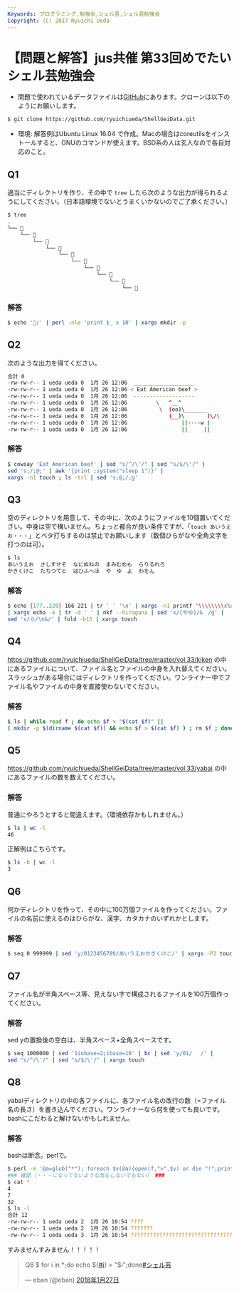 ```yaml
---
Keywords: プログラミング,勉強会,シェル芸,シェル芸勉強会
Copyright: (C) 2017 Ryuichi Ueda
---
```


# 【問題と解答】jus共催 第33回めでたいシェル芸勉強会

* 問題で使われているデータファイルは[GitHub](https://github.com/ryuichiueda/ShellGeiData/tree/master/vol.33)にあります。クローンは以下のようにお願いします。

```bash
$ git clone https://github.com/ryuichiueda/ShellGeiData.git
```

* 環境: 解答例はUbuntu Linux 16.04 で作成。Macの場合はcoreutilsをインストールすると、GNUのコマンドが使えます。BSD系の人は玄人なので各自対応のこと。

## Q1

適当にディレクトリを作り、その中で `tree` したら次のような出力が得られるようにしてください。（日本語環境でないとうまくいかないのでご了承ください。）

```bash
$ tree
.
└── 💩
    └── 💩
        └── 💩
            └── 💩
                └── 💩
                    └── 💩
                        └── 💩
                            └── 💩
                                └── 💩
                                    └── 💩
```

### 解答

```bash
$ echo '💩/' | perl -nle 'print $_ x 10' | xargs mkdir -p
```

## Q2

次のような出力を得てください。

```bash
合計 0
-rw-rw-r-- 1 ueda ueda 0  1月 26 12:06  ___________________
-rw-rw-r-- 1 ueda ueda 0  1月 26 12:06 < Eat American beef >
-rw-rw-r-- 1 ueda ueda 0  1月 26 12:06  -------------------
-rw-rw-r-- 1 ueda ueda 0  1月 26 12:06         \   ^__^
-rw-rw-r-- 1 ueda ueda 0  1月 26 12:06          \  (oo)\_______
-rw-rw-r-- 1 ueda ueda 0  1月 26 12:06             (__)\       )\/\
-rw-rw-r-- 1 ueda ueda 0  1月 26 12:06                 ||----w |
-rw-rw-r-- 1 ueda ueda 0  1月 26 12:06                 ||     ||
```

### 解答

```bash
$ cowsay 'Eat American beef' | sed "s/^/\'/" | sed "s/$/\'/" |
sed 's;/;@;' | awk '{print ;system("sleep 1")}' |
xargs -n1 touch ; ls -trl | sed 's;@;/;g'
```



## Q3

空のディレクトリを用意して、その中に、次のようにファイルを10個置いてください。中身は空で構いません。ちょっと都合が良い条件ですが、「`touch あいうえお・・・`」とベタ打ちするのは禁止でお願いします（数個ひらがなや全角文字を打つのは可）。

```bash
$ ls
あいうえお  さしすせそ  なにぬねの  まみむめも  らりるれろ
かきくけこ  たちつてと  はひふへほ  や　ゆ　よ  わをん
```

### 解答

```bash
$ echo {177..220} 166 221 | tr ' ' '\n' | xargs -n1 printf "\\\\\\\\x%x\n" 
| xargs echo -e | tr -d ' ' | nkf --hiragana | sed 's/[やゆ]/&　/g' |
sed 's/ら/\n&/' | fold -b15 | xargs touch
```

## Q4

https://github.com/ryuichiueda/ShellGeiData/tree/master/vol.33/kiken
の中にあるファイルについて、ファイル名とファイルの中身を入れ替えてください。スラッシュがある場合にはディレクトリを作ってください。ワンライナー中でファイル名やファイルの中身を直接使わないでください。

### 解答


```bash
$ ls | while read f ; do echo $f > "$(cat $f)" ||
( mkdir -p $(dirname $(cat $f)) && echo $f > $(cat $f) ) ; rm $f ; done
```

## Q5

https://github.com/ryuichiueda/ShellGeiData/tree/master/vol.33/yabai
の中にあるファイルの数を数えてください。

### 解答

普通にやろうとすると間違えます。（環境依存かもしれません。）

```bash
$ ls | wc -l
46
```

正解例はこちらです。

```bash
$ ls -b | wc -l
3
```


## Q6 

何かディレクトリを作って、その中に100万個ファイルを作ってください。ファイルの名前に使えるのはひらがな、漢字、カタカナのいずれかとします。

### 解答

```bash
$ seq 0 999999 | sed 'y/0123456789/あいうえおかきくけこ/' | xargs -P2 touch
```

## Q7 

ファイル名が半角スペース等、見えない字で構成されるファイルを100万個作ってください。

### 解答

sed yの置換後の空白は、半角スペース+全角スペースです。

```bash
$ seq 1000000 | sed '1iobase=2;ibase=10' | bc | sed 'y/01/ 　/' |
sed "s/^/\'/" | sed "s/$/\'/" | xargs touch
```

## Q8

yabaiディレクトリの中の各ファイルに、各ファイル名の改行の数（=ファイル名の長さ）を書き込んでください。ワンライナーなら何を使っても良いです。bashにこだわると解けないかもしれません。

### 解答

bashは断念。perlで。


```bash
$ perl -e '@a=glob("*"); foreach $v(@a){open(f,">",$v) or die "!";print f;print f length($v);print f "\n"}'
### 確認（・・・になってないような気もしないでもない） ###
$ cat *
4
7
32
$ ls -l
合計 12
-rw-rw-r-- 1 ueda ueda 2  1月 26 10:54 ????
-rw-rw-r-- 1 ueda ueda 2  1月 26 10:54 ???????
-rw-rw-r-- 1 ueda ueda 3  1月 26 10:54 ????????????????????????????????
```

すみませんすみません！！！！！

<blockquote class="twitter-tweet" data-lang="ja"><p lang="en" dir="ltr">Q8 $ for i in *;do echo ${<a href="https://twitter.com/hashtag/i?src=hash&amp;ref_src=twsrc%5Etfw">#i</a>} &gt; &quot;$i&quot;;done<a href="https://twitter.com/hashtag/%E3%82%B7%E3%82%A7%E3%83%AB%E8%8A%B8?src=hash&amp;ref_src=twsrc%5Etfw">#シェル芸</a></p>&mdash; eban (@eban) <a href="https://twitter.com/eban/status/957139814045724672?ref_src=twsrc%5Etfw">2018年1月27日</a></blockquote>
<script async src="https://platform.twitter.com/widgets.js" charset="utf-8"></script>

